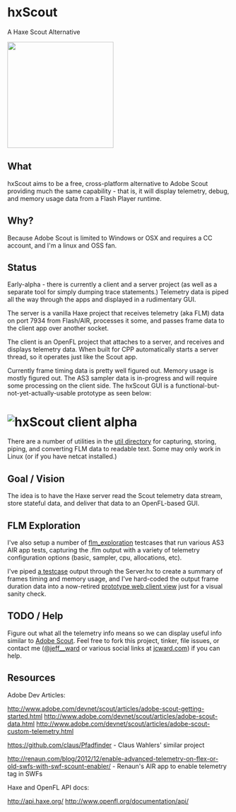 hxScout
=======

A Haxe Scout Alternative

[<img src="https://raw.githubusercontent.com/jcward/hxScout/master/hxscout.png" width=240>](https://raw.githubusercontent.com/jcward/hxScout/master/hxscout.png)

What
----
hxScout aims to be a free, cross-platform alternative to Adobe Scout providing
much the same capability - that is, it will display telemetry, debug, and memory
usage data from a Flash Player runtime.

Why?
----
Because Adobe Scout is limited to Windows or OSX and requires a CC account,
and I'm a linux and OSS fan.

Status
------

Early-alpha - there is currently a client and a server project (as well as a separate
tool for simply dumping trace statements.) Telemetry data is piped all the way through
the apps and displayed in a rudimentary GUI.

The server is a vanilla Haxe project that receives telemetry (aka FLM) data on port 7934 from Flash/AIR,
processes it some, and passes frame data to the client app over another socket.

The client is an OpenFL project that attaches to a server, and receives and displays telemetry
data.  When built for CPP automatically starts a server thread, so it operates just like the
Scout app.

Currently frame timing data is pretty well figured out. Memory usage is mostly figured out. The AS3
sampler data is in-progress and will require some processing on the client side. The hxScout GUI
is a functional-but-not-yet-actually-usable prototype as seen below:

# ![hxScout client alpha](https://raw.githubusercontent.com/jcward/hxScout/master/src/client/hxscout.gif)

There are a number of utilities in the [util directory](https://github.com/jcward/hxScout/tree/master/util) for capturing, storing, piping, and converting
FLM data to readable text. Some may only work in Linux (or if you have netcat installed.)

Goal / Vision
-------------
The idea is to have the Haxe server read the Scout telemetry data stream,
store stateful data, and deliver that data to an OpenFL-based GUI.

FLM Exploration
---------------

I've also setup a number of [flm_exploration](https://github.com/jcward/hxScout/tree/master/flm_exploration) testcases
that run various AS3 AIR app tests, capturing the .flm output with a variety of telemetry
configuration options (basic, sampler, cpu, allocations, etc).

I've piped [a testcase](https://github.com/jcward/hxScout/tree/master/flm_exploration/test_wastealloc) output through the Server.hx to create a summary of
frames timing and memory usage, and I've hard-coded the output frame duration data into a now-retired [prototype web client
view](https://github.com/jcward/hxScout/tree/master/src/client/legacy) just for a visual sanity check.

TODO / Help
-----------
Figure out what all the telemetry info means so we can display useful
info similar to [Adobe Scout](http://wwwimages.adobe.com/content/dam/Adobe/en/devnet/flashruntimes/adobe-scout-getting-started/adobe-scout-getting-started-fig10.png).  Feel free to fork this project, tinker, file issues, 
or contact me ([@jeff__ward](https://twitter.com/jeff__ward) or various social links at [jcward.com](http://jcward.com/)) if you can help.

Resources
---------

Adobe Dev Articles:

http://www.adobe.com/devnet/scout/articles/adobe-scout-getting-started.html
http://www.adobe.com/devnet/scout/articles/adobe-scout-data.html
http://www.adobe.com/devnet/scout/articles/adobe-scout-custom-telemetry.html

https://github.com/claus/Pfadfinder - Claus Wahlers' similar project

http://renaun.com/blog/2012/12/enable-advanced-telemetry-on-flex-or-old-swfs-with-swf-scount-enabler/ - Renaun's AIR app to enable telemetry tag in SWFs

Haxe and OpenFL API docs:

http://api.haxe.org/
http://www.openfl.org/documentation/api/
